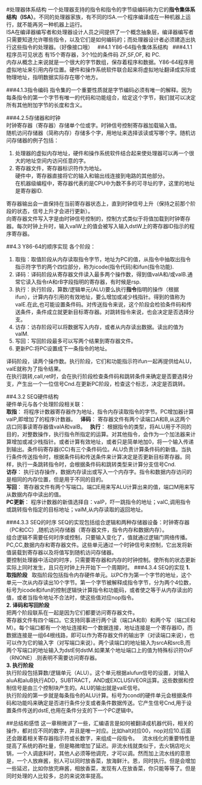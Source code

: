 #处理器体系结构
 一个处理器支持的指令和指令的字节级编码称为它的**指令集体系结构（ISA）**。不同的处理器家族，有不同的ISA.一个程序编译成在一种机器上运行，就不能再另一种机器上运行。  
 ISA在编译器编写者和处理器设计人员之间提供了一个概念抽象层，编译器编写者只需要知道允许哪些指令，以及它们是如何编码的；而处理器设计者必须建造出执行这些指令的处理器。（好像接口哦）  
##4.1 Y86-64指令集体系结构  
###4.1.1程序员可见状态
 有15个寄存器，3个1位的条件码 ZF,SF,OF, 和 PC.  
 内存从概念上来说就是一个很大的字节数组，保存着程序和数据。Y86-64程序用虚拟地址来引用内存位置。硬件和操作系统软件联合起来将虚拟地址翻译成实际或物理地址，指明数据实际存在哪个地方。  

###4.1.3指令编码
 指令集的一个重要性质就是字节编码必须有唯一的解释。因为每条指令的第一个字节有唯一的代码和功能组合，给定这个字节，我们就可以决定所有其他附加字节的长度和含义。  
  
###4.2.5存储器和时钟  
 时钟寄存器（寄存器）存储单个位或字。时钟信号控制寄存器加载输入值。  
 随机访问存储器（简称内存）存储多个字，用地址来选择该读或写哪个字。随机访问存储器的例子包括：  
 1. 处理器的虚拟内存地址，硬件和操作系统软件结合起来使处理器可以再一个很大的地址空间内访问任意的字。  
 2. 寄存器文件，寄存器标识符作为地址。  
 硬件中，寄存器直接将它的输入和输出线连接到电路的其他部分。  
 在机器级编程中，寄存器代表的是CPU中为数不多的可寻址的字，这里的地址是寄存器ID.  
  
 寄存器输出会一直保持在当前寄存器状态上，直到时钟信号上升（保持之前那个阶段的状态，信号上升才会进行更新）。  
 向寄存器文件写入字是由时钟信号控制的，控制方式类似于将值加载到时钟寄存器。每次时钟上升时，输入valW上的值会被写入输入dstW上的寄存器ID指示的程序寄存器。  
 
##4.3 Y86-64的顺序实现
 各个阶段：  
 1. 取指：取值阶段从内存读取指令字节，地址为PC的值，从指令中抽取出指令指示符字节的两个四位部分，称为icode(指令代码)和ifun(指令功能).  
 2. 译码：译码阶段从寄存器文件读入最多两个操作数，得到值valA和/或valB.通常它读入指令rA和rB字段指明的寄存器，有时候是rsp.  
 3. 执行：执行阶段，算数/逻辑单元(ALU)要么执行**指令**指明的操作（根据ifun），计算内存引用的有效地址，要么增加或减少栈指针。得到的值称为valE.在此,也可能设置条件码。对传送指令来说，这个阶段会检验条件码和传送条件，条件成立就更新目标寄存器。对跳转指令来说，也会决定是否选择分支。  
 4. 访存：访存阶段可以将数据写入内存，或者从内存读出数据。读出的值为valM.  
 5. 写回：写回阶段最多可以写两个结果到寄存器文件。  
 6. 更新PC:将PC设置成下一条指令的地址。  
  
 译码阶段，读两个操作数。执行阶段，它们和功能指示符ifun一起再提供给ALU，valE就称为了指令结果。  
 在执行跳转,call,ret时，会在执行阶段检查条件码和跳转条件来确定是否要选择分支，产生出一个一位信号Cnd.在更新PC阶段，检查这个标志，决定是否跳转。  
 
##4.3.2 SEQ硬件结构  
 硬件单元与各个处理阶段相关联：  
 **取指**： 将程序计数器寄存器作为地址，指令内存读取指令的字节。PC增加器计算valP,即增加了的程序计数器。  
 **译码**： 寄存器文件有两个读端口A和B,从这两个店口同事读寄存器值valA和valB。  
 **执行**： 根据指令的类型，将ALU用于不同的目的，对整数操作，执行指令所指定的运算。对其他指令，会作为一个加法器来计算增加或减少栈指针。或者计算有效地址，或者只是简单地加0，将一个输入传递到输出。条件码寄存器(CC)有三个条件码位。ALU负责计算条件码的新值。当执行条件传送指令时，根据条件码和传送条件来计算决定是否更新目标寄存器。同样，执行一条跳转指令时，会根据条件码和跳转类型来计算分支信号Cnd.  
 **访存**： 执行访存操作，数据内存读出或写入一个内存字。指令和数据内存访问的是相同的内存位置，但是用于不同的目的。  
 **写回**： 寄存器文件有两个写端口。端口E用来写ALU计算出来的值，端口M用来写从数据内存中读出的值。  
 **PC更新**： 程序计数器的新值选择自：valP，吓一跳指令的地址；valC,调用指令或跳转指令指定的目标地址；valM,从内存读取的返回地址。  
 
###4.3.3 SEQ的时序
 SEQ的实现包括组合逻辑和两种存储器设备：时钟寄存器（PC和CC）,随机访问存储器（寄存器文件，指令内存和数据内存）。  
 组合逻辑不需要任何时序或控制，只要输入变化了，值就通过逻辑门网络传播。  
 PC,CC,数据内存和寄存器文件。这些单元通过一个时钟信号来控制，它出发将新值装载到寄存器以及将值写到随机访问存储器。  
 要控制处理器中活动的时序，只需要寄存器和内存的时钟控制。使所有的状态更新实际上同时发生，且只在时钟上升开始下一个周期时。
###4.3.4 SEQ的实现
 **1. 取指阶段**  
 取指阶段包括指令内存硬件单元。以PC作为第一个字节的地址，这个单元一次从内存读出10个字节。第一个字节被解释成指令字节，分为两个4位数，标号为icode和ifun的控制逻辑快计算指令和功能码，或者使之等于从内存读出的值，或者当指令地址不合法时，使这些值对应nop指令。  
 **2. 译码和写回阶段**  
 把两个阶段联系在一起是因为它们都要访问寄存器文件。  
 寄存器文件有四个端口。它支持同事进行两个读（端口A和B）和两个写（端口E和M）。每个端口都有一个地址连接和一个数据连接，地址连接是一个寄存器ID，而数据连接是一组64根线路，即可以作为寄存器文件的输出字（对读端口来说），也可以作为它的输入字（对写端口来说）。两个读端口的地址输入为srcA和srcB,而两个写端口的地址输入为dstE何dstM.如果某个地址端口上的值为特殊标识符0xF（RNONE）.则表明不需要访问寄存器。  
 **3. 执行阶段**  
 执行阶段包括算数/逻辑单元（ALU）。这个单元根据alufun信号的设置，对输入aluA和aluB执行ADD，SUBTRACT，AND或EXCLUSIVEOR运算。这些数据和控制信号是由三个控制块产生的。ALU的输出就是valE信号。  
 执行阶段的第一步就是每条指令的ALU计算。标号为cond的硬件单元会根据条件码和功能吗来确定是否进行条件分支或者条件数据传送。它产生信号Cnd,用于设置条件传送的dstE,也用在条件分支的下一个PC逻辑中。
 
 
##总结和感悟
 这一章稍微讲了一些，汇编语言是如何被翻译成机器代码，相关的操作，都对应不同的数字，并且是唯一对应。比如halt对应00，nop对应10.后面还会跟着相关寄存器指示符或长数字，来组成一段指令。  
 流水线化的重要特性是提高了系统的吞吐量，但是略微增加了延迟。非流水线就类似于，去火锅店吃火锅，一个人调底料时，其他人必须等他调完，才可以调。然而加上流水线的意思是，一个人放麻酱，别人可以同时放香菜，放海鲜汁。恩，同时执行。但是会增加一些延迟，比如你放完麻酱，相放香菜，发现有人在放香菜，你只能等等了。但是同时处理的人比较多，总的来说效率提高。  
 
 

